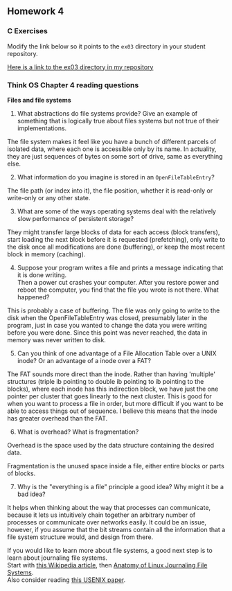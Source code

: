 ## Homework 4

### C Exercises

Modify the link below so it points to the `ex03` directory in your
student repository.

[Here is a link to the ex03 directory in my repository](https://github.com/KaitlynKeil/ExercisesInC/blob/master/exercises/ex03)

### Think OS Chapter 4 reading questions

**Files and file systems**

1) What abstractions do file systems provide?  Give an example of something that is logically 
true about files systems but not true of their implementations.

The file system makes it feel like you have a bunch of different parcels of isolated data, where each one is accessible only by its name. In actuality, they are just sequences of bytes on some sort of drive, same as everything else.

2) What information do you imagine is stored in an `OpenFileTableEntry`?

The file path (or index into it), the file position, whether it is read-only or write-only or any other state.

3) What are some of the ways operating systems deal with the relatively slow performance of persistent storage?

They might transfer large blocks of data for each access (block transfers), start loading the next block before it is requested (prefetching), only write to the disk once all modifications are done (buffering), or keep the most recent block in memory (caching).

4) Suppose your program writes a file and prints a message indicating that it is done writing.  
Then a power cut crashes your computer.  After you restore power and reboot the computer, you find that the file you wrote is not there.  What happened?

This is probably a case of buffering. The file was only going to write to the disk when the OpenFileTableEntry was closed, presumably later in the program, just in case you wanted to change the data you were writing before you were done. Since this point was never reached, the data in memory was never written to disk.

5) Can you think of one advantage of a File Allocation Table over a UNIX inode?  Or an advantage of a inode over a FAT?

The FAT sounds more direct than the inode. Rather than having 'multiple' structures (triple ib pointing to double ib pointing to ib pointing to the blocks), where each inode has this indirection block, we have just the one pointer per cluster that goes linearly to the next cluster. This is good for when you want to process a file in order, but more difficult if you want to be able to access things out of sequence. I believe this means that the inode has greater overhead than the FAT.

6) What is overhead?  What is fragmentation?

Overhead is the space used by the data structure containing the desired data.

Fragmentation is the unused space inside a file, either entire blocks or parts of blocks.

7) Why is the "everything is a file" principle a good idea?  Why might it be a bad idea?

It helps when thinking about the way that processes can communicate, because it lets us intuitively chain together an arbitrary number of processes or communicate over networks easily. It could be an issue, however, if you assume that the bit streams contain all the information that a file system structure would, and design from there.

If you would like to learn more about file systems, a good next step is to learn about journaling file systems.  
Start with [this Wikipedia article](https://en.wikipedia.org/wiki/Journaling_file_system), then 
[Anatomy of Linux Journaling File Systems](http://www.ibm.com/developerworks/library/l-journaling-filesystems/index.html).  
Also consider reading [this USENIX paper](https://www.usenix.org/legacy/event/usenix05/tech/general/full_papers/prabhakaran/prabhakaran.pdf).
